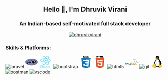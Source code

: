 <h2 align="center">Hello 👋, I'm Dhruvik Virani</h2>
<h3 align="center">An Indian-based self-motivated full stack developer</h3>

<p align="center"> <a href="https://github.com/ryo-ma/github-profile-trophy"><img src="https://github-profile-trophy.vercel.app/?username=dhruvikvirani&margin-w=15&margin-h=15&column=5&theme=juicyfresh" alt="dhruvikvirani" /></a> </p>

<h3 align="left">Skills & Platforms:</h3>
<p align="left">
  <a href="https://laravel.com/" target="_blank" style="text-decoration:none;">
    <img src="https://raw.githubusercontent.com/laravel/art/master/logo-lockup/5%20SVG/2%20CMYK/1%20Full%20Color/laravel-logolockup-cmyk-red.svg" alt="laravel" width="100" height="40"/>
  </a>
  <a href="https://www.php.net" target="_blank" style="text-decoration:none;">
    <img src="https://raw.githubusercontent.com/devicons/devicon/master/icons/php/php-original.svg" alt="php" width="40" height="40"/>
  </a>
  <a href="https://reactjs.org/" target="_blank" style="text-decoration:none;">
    <img src="https://raw.githubusercontent.com/devicons/devicon/master/icons/react/react-original-wordmark.svg" alt="react" width="40" height="40"/>
  </a>
  <a href="https://getbootstrap.com" target="_blank" style="text-decoration: none;">
    <img src="https://camo.githubusercontent.com/681e8fb354143b94146c460a9dd5233e9eb50fe2b2332b652708f24588e4cab1/68747470733a2f2f676574626f6f7473747261702e636f6d2f646f63732f352e332f6173736574732f6272616e642f626f6f7473747261702d6c6f676f2d736861646f772e706e67" alt="bootstrap" height="40"/>
  </a>
  <a href="https://www.w3schools.com/css/" target="_blank" style="text-decoration: none;">
    <img src="https://raw.githubusercontent.com/devicons/devicon/master/icons/css3/css3-original-wordmark.svg" alt="css3" width="40" height="40"/>
  </a>
  <a href="https://www.w3.org/html/" target="_blank" style="text-decoration: none;">
    <img src="https://raw.githubusercontent.com/devicons/devicon/master/icons/html5/html5-original-wordmark.svg" alt="html5" width="40" height="40"/>
  </a>
  <a href="https://jquery.com/" target="_blank" style="text-decoration: none;">
    <img src="https://avatars.githubusercontent.com/u/70142?s=48&v=4" alt="html5" width="40" height="40"/>
  </a>
  <a href="https://www.mysql.com/" target="_blank" style="text-decoration: none;">
    <img src="https://raw.githubusercontent.com/devicons/devicon/master/icons/mysql/mysql-original-wordmark.svg" alt="mysql" width="40" height="40"/>
  </a>
  <a href="https://git-scm.com/" target="_blank" style="text-decoration: none;">
    <img src="https://www.vectorlogo.zone/logos/git-scm/git-scm-icon.svg" alt="git" width="40" height="40"/>
  </a>
  <a href="https://www.linux.org/" target="_blank" style="text-decoration: none;">
    <img src="https://raw.githubusercontent.com/devicons/devicon/master/icons/linux/linux-original.svg" alt="linux" width="40" height="40"/>
  </a>
  <a href="https://postman.com" target="_blank" style="text-decoration: none;">
    <img src="https://www.vectorlogo.zone/logos/getpostman/getpostman-icon.svg" alt="postman" width="40" height="40"/>
  </a>
  <a href="https://code.visualstudio.com/" target="_blank" style="text-decoration: none;">
    <img src="https://www.vectorlogo.zone/logos/visualstudio_code/visualstudio_code-icon.svg" alt="vscode" width="40" height="40"/>
  </a>
</p>

<!--
**dhruvikvirani/DhruvikVirani** is a ✨ _special_ ✨ repository because its `README.md` (this file) appears on your GitHub profile.

Here are some ideas to get you started:

- 🔭 I’m currently working on ...
- 🌱 I’m currently learning ...
- 👯 I’m looking to collaborate on ...
- 🤔 I’m looking for help with ...
- 💬 Ask me about ...
- 📫 How to reach me: ...
- 😄 Pronouns: ...
- ⚡ Fun fact: ...
-->
